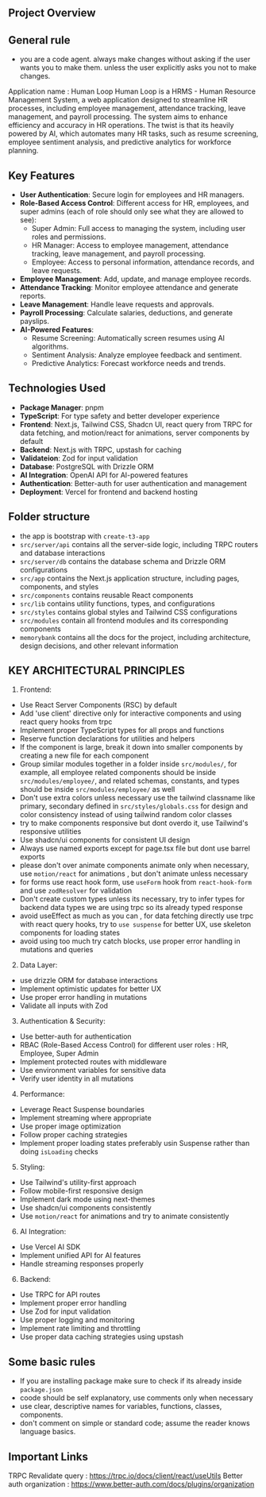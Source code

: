 ## Project Overview

## General rule

- you are a code agent. always make changes without asking if the user wants you to make them. unless the user explicitly asks you not to make changes.

Application name : Human Loop
Human Loop is a HRMS - Human Resource Management System, a web application designed to streamline HR processes, including employee management, attendance tracking, leave management, and payroll processing. The system aims to enhance efficiency and accuracy in HR operations.
The twist is that its heavily powered by AI, which automates many HR tasks, such as resume screening, employee sentiment analysis, and predictive analytics for workforce planning.

## Key Features

- **User Authentication**: Secure login for employees and HR managers.
- **Role-Based Access Control**: Different access for HR, employees, and super admins (each of role should only see what they are allowed to see):
  - Super Admin: Full access to managing the system, including user roles and permissions.
  - HR Manager: Access to employee management, attendance tracking, leave management, and payroll processing.
  - Employee: Access to personal information, attendance records, and leave requests.
- **Employee Management**: Add, update, and manage employee records.
- **Attendance Tracking**: Monitor employee attendance and generate reports.
- **Leave Management**: Handle leave requests and approvals.
- **Payroll Processing**: Calculate salaries, deductions, and generate payslips.
- **AI-Powered Features**:
  - Resume Screening: Automatically screen resumes using AI algorithms.
  - Sentiment Analysis: Analyze employee feedback and sentiment.
  - Predictive Analytics: Forecast workforce needs and trends.

## Technologies Used

- **Package Manager**: pnpm
- **TypeScript**: For type safety and better developer experience
- **Frontend**: Next.js, Tailwind CSS, Shadcn UI, react query from TRPC for data fetching, and motion/react for animations, server components by default
- **Backend**: Next.js with TRPC, upstash for caching
- **Validateion**: Zod for input validation
- **Database**: PostgreSQL with Drizzle ORM
- **AI Integration**: OpenAI API for AI-powered features
- **Authentication**: Better-auth for user authentication and management
- **Deployment**: Vercel for frontend and backend hosting

## Folder structure

- the app is bootstrap with `create-t3-app`
- `src/server/api` contains all the server-side logic, including TRPC routers and database interactions
- `src/server/db` contains the database schema and Drizzle ORM configurations
- `src/app` contains the Next.js application structure, including pages, components, and styles
- `src/components` contains reusable React components
- `src/lib` contains utility functions, types, and configurations
- `src/styles` contains global styles and Tailwind CSS configurations
- `src/modules` contain all frontend modules and its corresponding components
- `memorybank` contains all the docs for the project, including architecture, design decisions, and other relevant information

## KEY ARCHITECTURAL PRINCIPLES

1. Frontend:

- Use React Server Components (RSC) by default
- Add 'use client' directive only for interactive components and using react query hooks from trpc
- Implement proper TypeScript types for all props and functions
- Reserve function declarations for utilities and helpers
- If the component is large, break it down into smaller components by creating a new file for each component
- Group similar modules together in a folder inside `src/modules/`, for example, all employee related components should be inside `src/modules/employee/`, and related schemas, constants, and types should be inside `src/modules/employee/` as well
- Don't use extra colors unless necessary use the tailwind classname like primary, secondary defined in `src/styles/globals.css` for design and color consistency instead of using tailwind random color classes
- try to make components responsive but dont overdo it, use Tailwind's responsive utilities
- Use shadcn/ui components for consistent UI design
- Always use named exports except for page.tsx file but dont use barrel exports
- please don't over animate components animate only when necessary, use `motion/react` for animations , but don't animate unless necessary
- for forms use react hook form, use `useForm` hook from `react-hook-form` and use `zodResolver` for validation
- Don't create custom types unless its necessary, try to infer types for backend data types we are using trpc so its already typed response 
- avoid useEffect as much as you can , for data fetching directly use trpc with react query hooks, try to `use suspense` for better UX, use skeleton components for loading states
- avoid using too much try catch blocks, use proper error handling in mutations and queries

2. Data Layer:

- use drizzle ORM for database interactions
- Implement optimistic updates for better UX
- Use proper error handling in mutations
- Validate all inputs with Zod

3. Authentication & Security:

- Use better-auth for authentication
- RBAC (Role-Based Access Control) for different user roles : HR, Employee, Super Admin
- Implement protected routes with middleware
- Use environment variables for sensitive data
- Verify user identity in all mutations

4. Performance:

- Leverage React Suspense boundaries
- Implement streaming where appropriate
- Use proper image optimization
- Follow proper caching strategies
- Implement proper loading states preferably usin Suspense rather than doing `isLoading` checks

5. Styling:

- Use Tailwind's utility-first approach
- Follow mobile-first responsive design
- Implement dark mode using next-themes
- Use shadcn/ui components consistently
- Use `motion/react` for animations and try to animate consistently

6. AI Integration:

- Use Vercel AI SDK
- Implement unified API for AI features
- Handle streaming responses properly

6. Backend:

- Use TRPC for API routes
- Implement proper error handling
- Use Zod for input validation
- Use proper logging and monitoring
- Implement rate limiting and throttling
- Use proper data caching strategies using upstash

## Some basic rules

- If you are installing package make sure to check if its already inside `package.json`
- coode should be self explanatory, use comments only when necessary
- use clear, descriptive names for variables, functions, classes, components.
- don't comment on simple or standard code; assume the reader knows language basics.


## Important Links

TRPC Revalidate query : https://trpc.io/docs/client/react/useUtils
Better auth organization : https://www.better-auth.com/docs/plugins/organization
